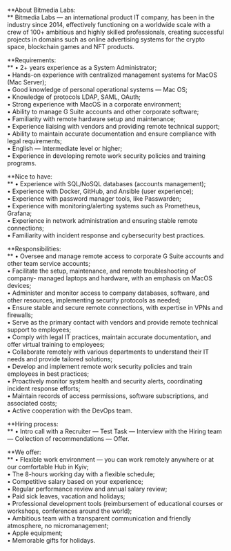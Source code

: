 **About Bitmedia Labs:  
** Bitmedia Labs — an international product IT company, has been in the
industry since 2014, effectively functioning on a worldwide scale with a crew
of 100+ ambitious and highly skilled professionals, creating successful
projects in domains such as online advertising systems for the crypto space,
blockchain games and NFT products.

**Requirements:  
** • 2+ years experience as a System Administrator;  
• Hands-on experience with centralized management systems for MacOS (Mac
Server);  
• Good knowledge of personal operational systems — Mac OS;  
• Knowledge of protocols LDAP, SAML, OAuth;  
• Strong experience with MacOS in a corporate environment;  
• Ability to manage G Suite accounts and other corporate software;  
• Familiarity with remote hardware setup and maintenance;  
• Experience liaising with vendors and providing remote technical support;  
• Ability to maintain accurate documentation and ensure compliance with legal
requirements;  
• English — Intermediate level or higher;  
• Experience in developing remote work security policies and training
programs.

**Nice to have:  
** • Experience with SQL/NoSQL databases (accounts management);  
• Experience with Docker, GitHub, and Ansible (user experience);  
• Experience with password manager tools, like Passwarden;  
• Experience with monitoring/alerting systems such as Prometheus, Grafana;  
• Experience in network administration and ensuring stable remote connections;  
• Familiarity with incident response and cybersecurity best practices.

**Responsibilities:  
** • Oversee and manage remote access to corporate G Suite accounts and other
team service accounts;  
• Facilitate the setup, maintenance, and remote troubleshooting of company-
managed laptops and hardware, with an emphasis on MacOS devices;  
• Administer and monitor access to company databases, software, and other
resources, implementing security protocols as needed;  
• Ensure stable and secure remote connections, with expertise in VPNs and
firewalls;  
• Serve as the primary contact with vendors and provide remote technical
support to employees;  
• Comply with legal IT practices, maintain accurate documentation, and offer
virtual training to employees;  
• Collaborate remotely with various departments to understand their IT needs
and provide tailored solutions;  
• Develop and implement remote work security policies and train employees in
best practices;  
• Proactively monitor system health and security alerts, coordinating incident
response efforts;  
• Maintain records of access permissions, software subscriptions, and
associated costs;  
• Active cooperation with the DevOps team.

**Hiring process:  
** • Intro call with a Recruiter — Test Task — Interview with the Hiring team
— Сollection of recommendations — Offer.

**We offer:  
** • Flexible work environment — you can work remotely anywhere or at our
comfortable Hub in Kyiv;  
• The 8-hours working day with a flexible schedule;  
• Competitive salary based on your experience;  
• Regular performance review and annual salary review;  
• Paid sick leaves, vacation and holidays;  
• Professional development tools (reimbursement of educational courses or
workshops, conferences around the world);  
• Ambitious team with a transparent communication and friendly atmosphere, no
micromanagement;  
• Apple equipment;  
• Memorable gifts for holidays.